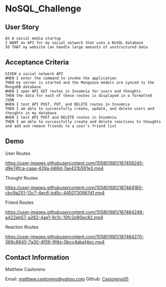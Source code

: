 # NoSQL_Challenge

## User Story

```
AS A social media startup
I WANT an API for my social network that uses a NoSQL database
SO THAT my website can handle large amounts of unstructured data
```

## Acceptance Criteria

```
GIVEN a social network API
WHEN I enter the command to invoke the application
THEN my server is started and the Mongoose models are synced to the MongoDB database
WHEN I open API GET routes in Insomnia for users and thoughts
THEN the data for each of these routes is displayed in a formatted JSON
WHEN I test API POST, PUT, and DELETE routes in Insomnia
THEN I am able to successfully create, update, and delete users and thoughts in my database
WHEN I test API POST and DELETE routes in Insomnia
THEN I am able to successfully create and delete reactions to thoughts and add and remove friends to a user’s friend list
```

## Demo

User Routes

https://user-images.githubusercontent.com/105801681/187458245-d9e74fca-caaa-439a-b68d-7ae431b591e3.mp4

Thought Routes

https://user-images.githubusercontent.com/105801681/187464180-cbc9a251-13c7-4ec6-bd5c-4450730967d1.mp4

Friend Routes

https://user-images.githubusercontent.com/105801681/187464246-a422eb57-a262-4ae1-9c1c-10fc2e80ec82.mp4

Reaction Routes

https://user-images.githubusercontent.com/105801681/187464270-369c6645-7a30-4f06-9f4e-0bcc4aba14ec.mp4

## Contact Information 

Matthew Castoreno

Email: <matthew.castoreno@yahoo.com>
Github: [Castoreno05](castoreno05)
